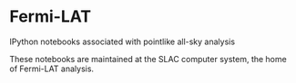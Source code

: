 # Fermi-LAT
IPython notebooks associated with pointlike all-sky analysis

These notebooks are maintained at the SLAC computer system, the home of Fermi-LAT analysis.
